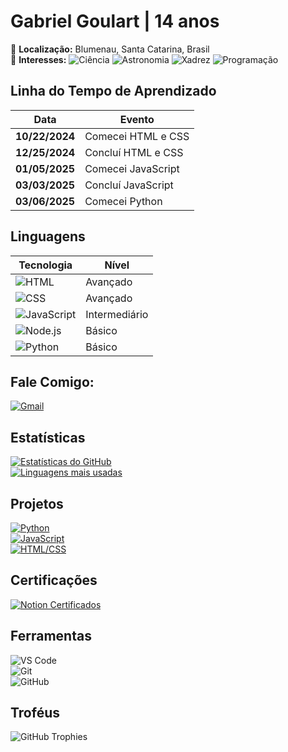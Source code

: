 # Gabriel Goulart | 14 anos  
📍 **Localização:** Blumenau, Santa Catarina, Brasil  
🔭 **Interesses:** ![Ciência](https://img.shields.io/badge/Ciência-4285F4?style=for-the-badge&logo=flask&logoColor=white)   ![Astronomia](https://img.shields.io/badge/Astronomia-8A2BE2?style=for-the-badge&logo=nasa&logoColor=white)    ![Xadrez](https://img.shields.io/badge/Xadrez-000000?style=for-the-badge&logo=chesscom&logoColor=white)    ![Programação](https://img.shields.io/badge/Programação-FF4500?style=for-the-badge&logo=code&logoColor=white)  

## Linha do Tempo de Aprendizado

| Data        | Evento                 |
|------------|------------------------|
| **10/22/2024** | Comecei HTML e CSS   |
| **12/25/2024** | Concluí HTML e CSS   |
| **01/05/2025** | Comecei JavaScript   |
| **03/03/2025** | Concluí JavaScript   |
| **03/06/2025** | Comecei Python      |


## Linguagens
| Tecnologia                                                                                                      | Nível         |
|-----------------------------------------------------------------------------------------------------------------|---------------|
| ![HTML](https://img.shields.io/badge/HTML5-E34F26?style=for-the-badge&logo=html5&logoColor=white)| Avançado      |
| ![CSS](https://img.shields.io/badge/CSS3-1572B6?style=for-the-badge&logo=css3&logoColor=white)| Avançado      |
| ![JavaScript](https://img.shields.io/badge/JavaScript-F7DF1E?style=for-the-badge&logo=javascript&logoColor=black)| Intermediário |
| ![Node.js](https://img.shields.io/badge/Node.js-339933?style=for-the-badge&logo=node.js&logoColor=white)| Básico        |
| ![Python](https://img.shields.io/badge/Python-3776AB?style=for-the-badge&logo=python&logoColor=white)| Básico |

## Fale Comigo:
[![Gmail](https://img.shields.io/badge/Gmail-D14836?style=for-the-badge&logo=gmail&logoColor=white)](mailto:gabrielgoulartbnu@gmail.com)


## Estatísticas  
[![Estatísticas do GitHub](https://github-readme-stats.vercel.app/api?username=Flame77ofc&show_icons=true&theme=radical)](https://github.com/anuraghazra/github-readme-stats)  
[![Linguagens mais usadas](https://github-readme-stats.vercel.app/api/top-langs/?username=Flame77ofc&layout=compact&theme=radical)](https://github.com/anuraghazra/github-readme-stats)

## Projetos
[![Python](https://github-readme-stats.vercel.app/api/pin/?username=Flame77ofc&repo=Python)](https://github.com/Flame77ofc/Python)  
[![JavaScript](https://github-readme-stats.vercel.app/api/pin/?username=Flame77ofc&repo=JavaScript)](https://github.com/Flame77ofc/JavaScript)  
[![HTML/CSS](https://github-readme-stats.vercel.app/api/pin/?username=Flame77ofc&repo=html-css)](https://github.com/Flame77ofc/html-css)

## Certificações  
[![Notion Certificados](https://img.shields.io/badge/Notion_Certificados-000000?style=for-the-badge&logo=notion&logoColor=white)](https://www.notion.so/Certificados-1b2bd349b522806e9098d3a1040a280a)

## Ferramentas
![VS Code](https://img.shields.io/badge/VS_Code-007ACC?style=for-the-badge&logo=visual-studio-code&logoColor=white)  
![Git](https://img.shields.io/badge/Git-F05032?style=for-the-badge&logo=git&logoColor=white)  
![GitHub](https://img.shields.io/badge/GitHub-181717?style=for-the-badge&logo=github&logoColor=white)

## Troféus
![GitHub Trophies](https://github-profile-trophy.vercel.app/?username=Flame77ofc&theme=radical&no-frame=true)

